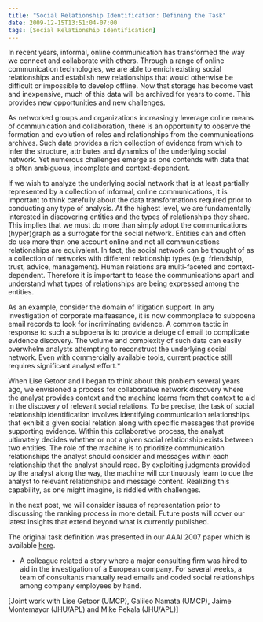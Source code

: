 ```yaml
---
title: "Social Relationship Identification: Defining the Task"
date: 2009-12-15T13:51:04-07:00
tags: [Social Relationship Identification]
---
```

In recent years, informal, online communication has transformed the way we connect and collaborate with others. Through a range of online communication technologies, we are able to enrich existing social relationships and establish new relationships that would otherwise be difficult or impossible to develop offline. Now that storage has become vast and inexpensive, much of this data will be archived for years to come. This provides new opportunities and new challenges.

As networked groups and organizations increasingly leverage online means of communication and collaboration, there is an opportunity to observe the formation and evolution of roles and relationships from the communications archives. Such data provides a rich collection of evidence from which to infer the structure, attributes and dynamics of the underlying social network. Yet numerous challenges emerge as one contends with data that is often ambiguous, incomplete and context-dependent.  

If we wish to analyze the underlying social network that is at least partially represented by a collection of informal, online communications, it is important to think carefully about the data transformations required prior to conducting any type of analysis. At the highest level, we are fundamentally interested in discovering entities and the types of relationships they share. This implies that we must do more than simply adopt the communications (hyper)graph as a surrogate for the social network. Entities can and often do use more than one account online and not all communications relationships are equivalent. In fact, the social network can be thought of as a collection of networks with different relationship types (e.g. friendship, trust, advice, management). Human relations are multi-faceted and context-dependent. Therefore it is important to tease the communications apart and understand what types of relationships are being expressed among the entities.  

As an example, consider the domain of litigation support. In any investigation of corporate malfeasance, it is now commonplace to subpoena email records to look for incriminating evidence. A common tactic in response to such a subpoena is to provide a deluge of email to complicate evidence discovery. The volume and complexity of such data can easily overwhelm analysts attempting to reconstruct the underlying social network. Even with commercially available tools, current practice still requires significant analyst effort.*  

When Lise Getoor and I began to think about this problem several years ago, we envisioned a process for collaborative network discovery where the analyst provides context and the machine learns from that context to aid in the discovery of relevant social relations. To be precise, the task of social relationship identification involves identifying communication relationships that exhibit a given social relation along with specific messages that provide supporting evidence. Within this collaborative process, the analyst ultimately decides whether or not a given social relationship exists between two entities. The role of the machine is to prioritize communication relationships the analyst should consider and messages within each relationship that the analyst should read. By exploiting judgments provided by the analyst along the way, the machine will continuously learn to cue the analyst to relevant relationships and message content. Realizing this capability, as one might imagine, is riddled with challenges.

In the next post, we will consider issues of representation prior to discussing the ranking process in more detail.  Future posts will cover our latest insights that extend beyond what is currently published.  

The original task definition was presented in our AAAI 2007 paper which is available [here](aaai07-final.pdf).

* A colleague related a story where a major consulting firm was hired to aid in the investigation of a European company. For several weeks, a team of consultants manually read emails and coded social relationships among company employees by hand.

[Joint work with Lise Getoor (UMCP), Galileo Namata (UMCP), Jaime Montemayor (JHU/APL) and Mike Pekala (JHU/APL)]
